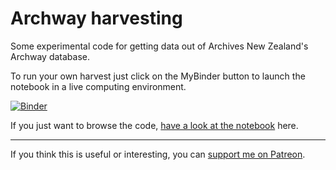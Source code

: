 # Archway harvesting

Some experimental code for getting data out of Archives New Zealand's Archway database.

To run your own harvest just click on the MyBinder button to launch the notebook in a live computing environment.

[![Binder](https://mybinder.org/badge.svg)](https://mybinder.org/v2/gh/wragge/archway-harvesting/master?filepath=archway-records-harvest.ipynb)

If you just want to browse the code, [have a look at the notebook](https://nbviewer.jupyter.org/github/wragge/archway-harvesting/blob/master/archway-records-harvest.ipynb) here.

----

If you think this is useful or interesting, you can [support me on Patreon](https://www.patreon.com/timsherratt).
